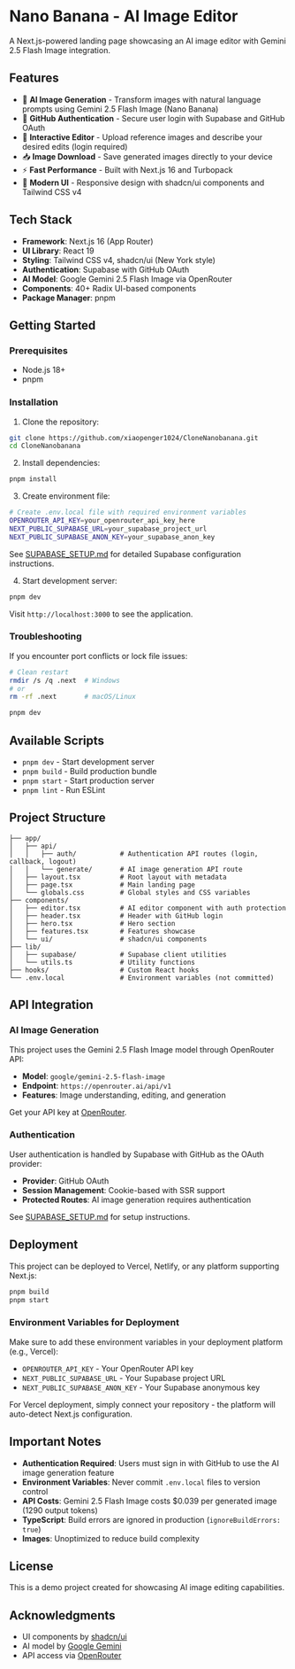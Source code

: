 # Nano Banana - AI Image Editor

A Next.js-powered landing page showcasing an AI image editor with Gemini 2.5 Flash Image integration.

## Features

- 🍌 **AI Image Generation** - Transform images with natural language prompts using Gemini 2.5 Flash Image (Nano Banana)
- 🔐 **GitHub Authentication** - Secure user login with Supabase and GitHub OAuth
- 🎨 **Interactive Editor** - Upload reference images and describe your desired edits (login required)
- 📥 **Image Download** - Save generated images directly to your device
- ⚡ **Fast Performance** - Built with Next.js 16 and Turbopack
- 🎯 **Modern UI** - Responsive design with shadcn/ui components and Tailwind CSS v4

## Tech Stack

- **Framework**: Next.js 16 (App Router)
- **UI Library**: React 19
- **Styling**: Tailwind CSS v4, shadcn/ui (New York style)
- **Authentication**: Supabase with GitHub OAuth
- **AI Model**: Google Gemini 2.5 Flash Image via OpenRouter
- **Components**: 40+ Radix UI-based components
- **Package Manager**: pnpm

## Getting Started

### Prerequisites

- Node.js 18+
- pnpm

### Installation

1. Clone the repository:
```bash
git clone https://github.com/xiaopenger1024/CloneNanobanana.git
cd CloneNanobanana
```

2. Install dependencies:
```bash
pnpm install
```

3. Create environment file:
```bash
# Create .env.local file with required environment variables
OPENROUTER_API_KEY=your_openrouter_api_key_here
NEXT_PUBLIC_SUPABASE_URL=your_supabase_project_url
NEXT_PUBLIC_SUPABASE_ANON_KEY=your_supabase_anon_key
```

See [SUPABASE_SETUP.md](./SUPABASE_SETUP.md) for detailed Supabase configuration instructions.

4. Start development server:
```bash
pnpm dev
```

Visit `http://localhost:3000` to see the application.

### Troubleshooting

If you encounter port conflicts or lock file issues:

```bash
# Clean restart
rmdir /s /q .next  # Windows
# or
rm -rf .next       # macOS/Linux

pnpm dev
```

## Available Scripts

- `pnpm dev` - Start development server
- `pnpm build` - Build production bundle
- `pnpm start` - Start production server
- `pnpm lint` - Run ESLint

## Project Structure

```
├── app/
│   ├── api/
│   │   ├── auth/           # Authentication API routes (login, callback, logout)
│   │   └── generate/       # AI image generation API route
│   ├── layout.tsx          # Root layout with metadata
│   ├── page.tsx            # Main landing page
│   └── globals.css         # Global styles and CSS variables
├── components/
│   ├── editor.tsx          # AI editor component with auth protection
│   ├── header.tsx          # Header with GitHub login
│   ├── hero.tsx            # Hero section
│   ├── features.tsx        # Features showcase
│   └── ui/                 # shadcn/ui components
├── lib/
│   ├── supabase/           # Supabase client utilities
│   └── utils.ts            # Utility functions
├── hooks/                  # Custom React hooks
└── .env.local              # Environment variables (not committed)
```

## API Integration

### AI Image Generation

This project uses the Gemini 2.5 Flash Image model through OpenRouter API:

- **Model**: `google/gemini-2.5-flash-image`
- **Endpoint**: `https://openrouter.ai/api/v1`
- **Features**: Image understanding, editing, and generation

Get your API key at [OpenRouter](https://openrouter.ai/).

### Authentication

User authentication is handled by Supabase with GitHub as the OAuth provider:

- **Provider**: GitHub OAuth
- **Session Management**: Cookie-based with SSR support
- **Protected Routes**: AI image generation requires authentication

See [SUPABASE_SETUP.md](./SUPABASE_SETUP.md) for setup instructions.

## Deployment

This project can be deployed to Vercel, Netlify, or any platform supporting Next.js:

```bash
pnpm build
pnpm start
```

### Environment Variables for Deployment

Make sure to add these environment variables in your deployment platform (e.g., Vercel):

- `OPENROUTER_API_KEY` - Your OpenRouter API key
- `NEXT_PUBLIC_SUPABASE_URL` - Your Supabase project URL
- `NEXT_PUBLIC_SUPABASE_ANON_KEY` - Your Supabase anonymous key

For Vercel deployment, simply connect your repository - the platform will auto-detect Next.js configuration.

## Important Notes

- **Authentication Required**: Users must sign in with GitHub to use the AI image generation feature
- **Environment Variables**: Never commit `.env.local` files to version control
- **API Costs**: Gemini 2.5 Flash Image costs $0.039 per generated image (1290 output tokens)
- **TypeScript**: Build errors are ignored in production (`ignoreBuildErrors: true`)
- **Images**: Unoptimized to reduce build complexity

## License

This is a demo project created for showcasing AI image editing capabilities.

## Acknowledgments

- UI components by [shadcn/ui](https://ui.shadcn.com/)
- AI model by [Google Gemini](https://ai.google.dev/)
- API access via [OpenRouter](https://openrouter.ai/)
